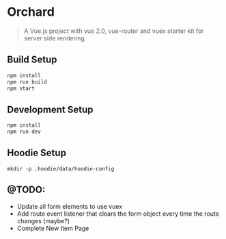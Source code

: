 # Orchard

> A Vue.js project with vue 2.0, vue-router and vuex starter kit for server side rendering.

## Build Setup

``` bash
npm install
npm run build
npm start
```

## Development Setup

```bash
npm install
npm run dev
```

## Hoodie Setup
``` mkdir -p .hoodie/data/hoodie-config ```

## @TODO:

- Update all form elements to use vuex
- Add route event listener that clears the form object every time the route changes (maybe?)
- Complete New Item Page